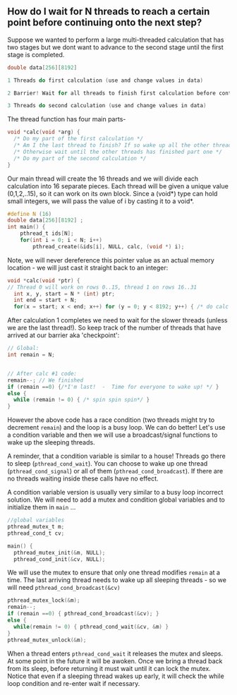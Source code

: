 ## How do I wait for N threads to reach a certain point before continuing onto the next step?

Suppose we wanted to perform a large multi-threaded calculation that has two stages but we dont want to advance to the second stage until the first stage is completed.
```C
double data[256][8192]

1 Threads do first calculation (use and change values in data)

2 Barrier! Wait for all threads to finish first calculation before continuing

3 Threads do second calculation (use and change values in data)
```

The thread function has four main parts-
```C
void *calc(void *arg) {
  /* Do my part of the first calculation */
  /* Am I the last thread to finish? If so wake up all the other threads! */
  /* Otherwise wait until the other threads has finished part one */
  /* Do my part of the second calculation */
}
```

Our main thread will create the 16 threads and we will divide each calculation into 16 separate pieces.  Each thread will be given a unique value (0,1,2,..15), so it can work on its own block.
Since a (void*) type can hold small integers, we will pass the value of i by casting it to a void*. 
```C
#define N (16)
double data[256][8192] ;
int main() {
    pthread_t ids[N];
    for(int i = 0; i < N; i++)  
        pthread_create(&ids[i], NULL, calc, (void *) i);
```
  
Note, we will never dereference this pointer value as an actual memory location - we will just cast it straight back to an integer:
```C
void *calc(void *ptr) {
// Thread 0 will work on rows 0..15, thread 1 on rows 16..31
  int x, y, start = N * (int) ptr;
  int end = start + N; 
  for(x = start; x < end; x++) for (y = 0; y < 8192; y++) { /* do calc #1 */ }
```

After calculation 1 completes we need to wait for the slower threads (unless we are the last thread!).
So keep track of the number of threads that have arrived at our barrier aka 'checkpoint':
```C
// Global: 
int remain = N;


// After calc #1 code:
remain--; // We finished
if (remain ==0) {/*I'm last!  -  Time for everyone to wake up! */ }
else {
  while (remain != 0) { /* spin spin spin*/ }
}
```
However the above code has a race condition (two threads might try to decrement `remain`) and the loop is a busy loop. We can do better! Let's use a condition variable and then we will use a broadcast/signal functions to wake up the sleeping threads.

A reminder, that a condition variable is similar to a house! Threads go there to sleep (`pthread_cond_wait`). You can choose to wake up one thread (`pthread_cond_signal`) or all of them (`pthread_cond_broadcast`).  If there are no threads waiting inside these calls have no effect.

A condition variable version is usually very similar to a busy loop incorrect solution. We will need to add a mutex and condition global variables and to initialize them in `main` ...

```C
//global variables
pthread_mutex_t m;
pthread_cond_t cv;

main() {
  pthread_mutex_init(&m, NULL);
  pthread_cond_init(&cv, NULL);
```

We will use the mutex to ensure that only one thread modifies `remain` at a time.
The last arriving thread needs to wake up all sleeping threads - so we will need `pthread_cond_broadcast(&cv)`

```C
pthread_mutex_lock(&m);
remain--; 
if (remain ==0) { pthread_cond_broadcast(&cv); }
else {
  while(remain != 0) { pthread_cond_wait(&cv, &m) }
}
pthread_mutex_unlock(&m);
```
When a thread enters `pthread_cond_wait` it releases the mutex and sleeps. At some point in the future it will be awoken. Once we bring a thread back from its sleep, before returning it must wait until it can lock the mutex. Notice that even if a sleeping thread wakes up early, it will check the while loop condition and re-enter wait if necessary.

